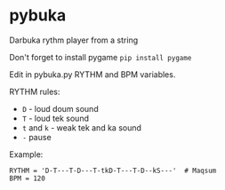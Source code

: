 # pybuka
Darbuka rythm player from a string

Don't forget to install pygame `pip install pygame`

Edit in pybuka.py RYTHM and BPM variables.

RYTHM rules:

* `D` - loud doum sound
* `T` - loud tek sound
* `t` and `k` - weak tek and ka sound
* `-` pause

Example:
~~~~
RYTHM = 'D-T---T-D---T-tkD-T---T-D--kS---'  # Maqsum
BPM = 120
~~~~
